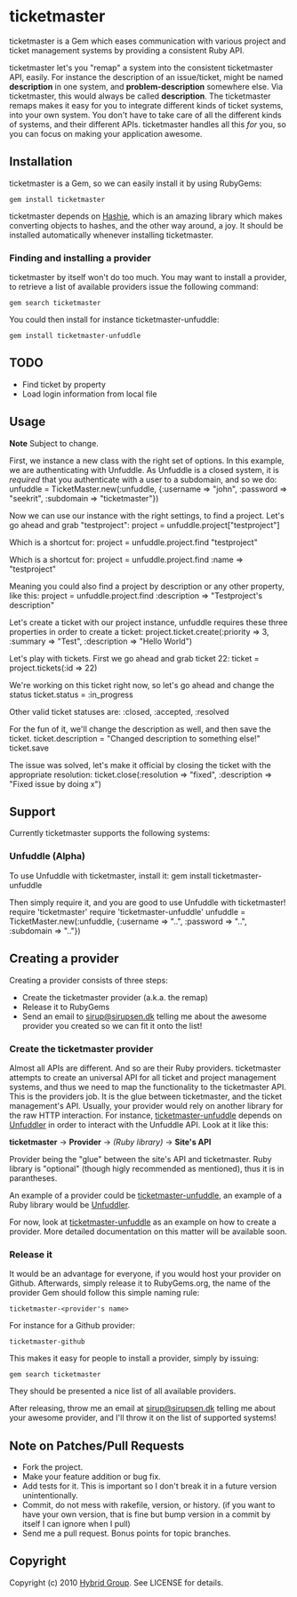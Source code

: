 # ticketmaster

ticketmaster is a Gem which eases communication with various project and ticket management systems by providing a consistent Ruby API.

ticketmaster let's you "remap" a system into the consistent ticketmaster API, easily. For instance the description of an issue/ticket, might be named **description** in one system, and **problem-description** somewhere else. Via ticketmaster, this would always be called **description**. The ticketmaster remaps makes it easy for you to integrate different kinds of ticket systems, into your own system. You don't have to take care of all the different kinds of systems, and their different APIs. ticketmaster handles all this *for* you, so you can focus on making your application awesome.

## Installation

ticketmaster is a Gem, so we can easily install it by using RubyGems:

    gem install ticketmaster

ticketmaster depends on [Hashie](http://github.com/intridea/hashie), which is an amazing library which makes converting objects to hashes, and the other way around, a joy. It should be installed automatically whenever installing ticketmaster.

### Finding and installing a provider

ticketmaster by itself won't do too much. You may want to install a provider, to retrieve a list of available providers issue the following command:

    gem search ticketmaster

You could then install for instance ticketmaster-unfuddle:

    gem install ticketmaster-unfuddle

## TODO

* Find ticket by property
* Load login information from local file

## Usage

**Note** Subject to change.

First, we instance a new class with the right set of options. In this example, we are authenticating with Unfuddle. As Unfuddle is a closed system, it is *required* that you authenticate with a user to a subdomain, and so we do:
    unfuddle = TicketMaster.new(:unfuddle, {:username => "john", :password => "seekrit", :subdomain => "ticketmaster"})

Now we can use our instance with the right settings, to find a project. Let's go ahead and grab "testproject":
    project = unfuddle.project["testproject"]

Which is a shortcut for:
    project = unfuddle.project.find "testproject"

Which is a shortcut for:
    project = unfuddle.project.find :name => "testproject"

Meaning you could also find a project by description or any other property, like this:
    project = unfuddle.project.find :description => "Testproject's description"

Let's create a ticket with our project instance, unfuddle requires these three properties in order to create a ticket:
    project.ticket.create(:priority => 3, :summary => "Test", :description => "Hello World")

Let's play with tickets. First we go ahead and grab ticket 22:
    ticket = project.tickets(:id => 22)

We're working on this ticket right now, so let's go ahead and change the status
    ticket.status = :in_progress

Other valid ticket statuses are:
    :closed, :accepted, :resolved

For the fun of it, we'll change the description as well, and then save the ticket.
    ticket.description = "Changed description to something else!"
    ticket.save

The issue was solved, let's make it official by closing the ticket with the appropriate resolution:
    ticket.close(:resolution => "fixed", :description => "Fixed issue by doing x")

## Support

Currently ticketmaster supports the following systems:

### Unfuddle (Alpha)

To use Unfuddle with ticketmaster, install it:
    gem install ticketmaster-unfuddle

Then simply require it, and you are good to use Unfuddle with ticketmaster!
    require 'ticketmaster'
    require 'ticketmaster-unfuddle'
    unfuddle = TicketMaster.new(:unfuddle, {:username => "..", :password => "..", :subdomain => ".."})

## Creating a provider
Creating a provider consists of three steps:

* Create the ticketmaster provider (a.k.a. the remap)
* Release it to RubyGems
* Send an email to sirup@sirupsen.dk telling me about the awesome provider you created so we can fit it onto the list!

### Create the ticketmaster provider
Almost all APIs are different. And so are their Ruby providers. ticketmaster attempts to create an universal API for all ticket and project management systems, and thus we need to map the functionality to the ticketmaster API. This is the providers job. It is the glue between ticketmaster, and the ticket management's API. Usually, your provider would rely on another library for the raw HTTP interaction. For instance, [ticketmaster-unfuddle](http://github.com/hybridgroup/ticketmaster-unfuddle) depends on [Unfuddler](http://github.com/hybridgroup/unfuddler) in order to interact with the Unfuddle API. Look at it like this:

**ticketmaster** -> **Provider** -> *(Ruby library)* -> **Site's API**

Provider being the "glue" between the site's API and ticketmaster. Ruby library is "optional" (though higly recommended as mentioned), thus it is in parantheses.

An example of a provider could be [ticketmaster-unfuddle](http://github.com/hybridgroup/ticketmaster-unfuddle), an example of a Ruby library would be [Unfuddler](http://github.com/hybridgroup/unfuddler).

For now, look at [ticketmaster-unfuddle](http://github.com/hybridgroup/ticketmaster-unfuddle) as an example on how to create a provider. More detailed documentation on this matter will be available soon.

### Release it
It would be an advantage for everyone, if you would host your provider on Github. Afterwards, simply release it to RubyGems.org, the name of the provider Gem should follow this simple naming rule:

    ticketmaster-<provider's name>

For instance for a Github provider:

    ticketmaster-github

This makes it easy for people to install a provider, simply by issuing:

    gem search ticketmaster

They should be presented a nice list of all available providers.

After releasing, throw me an email at sirup@sirupsen.dk telling me about your awesome provider, and I'll throw it on the list of supported systems!

## Note on Patches/Pull Requests
 
* Fork the project.
* Make your feature addition or bug fix.
* Add tests for it. This is important so I don't break it in a
  future version unintentionally.
* Commit, do not mess with rakefile, version, or history.
  (if you want to have your own version, that is fine but bump version in a commit by itself I can ignore when I pull)
* Send me a pull request. Bonus points for topic branches.

## Copyright

Copyright (c) 2010 [Hybrid Group](http://hybridgroup.com). See LICENSE for details.
